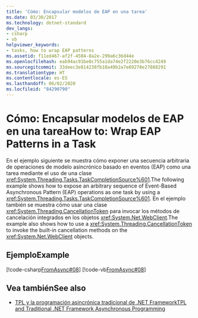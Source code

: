 ```yaml
---
title: 'Cómo: Encapsular modelos de EAP en una tarea'
ms.date: 03/30/2017
ms.technology: dotnet-standard
dev_langs:
- csharp
- vb
helpviewer_keywords:
- tasks, how to wrap EAP patterns
ms.assetid: f11ed467-af2f-4504-8a2e-299a6c36d44e
ms.openlocfilehash: eab94ac91be0c755a1da74e2f2220e3b76cc4249
ms.sourcegitcommit: 33deec3e814238fb18a49b2a7e89278e27888291
ms.translationtype: HT
ms.contentlocale: es-ES
ms.lasthandoff: 06/02/2020
ms.locfileid: "84290790"
---
```

# <a name="how-to-wrap-eap-patterns-in-a-task"></a><span data-ttu-id="adc38-102">Cómo: Encapsular modelos de EAP en una tarea</span><span class="sxs-lookup"><span data-stu-id="adc38-102">How to: Wrap EAP Patterns in a Task</span></span>
<span data-ttu-id="adc38-103">En el ejemplo siguiente se muestra cómo exponer una secuencia arbitraria de operaciones de modelo asincrónico basado en eventos (EAP) como una tarea mediante el uso de una clase <xref:System.Threading.Tasks.TaskCompletionSource%601>.</span><span class="sxs-lookup"><span data-stu-id="adc38-103">The following example shows how to expose an arbitrary sequence of Event-Based Asynchronous Pattern (EAP) operations as one task by using a <xref:System.Threading.Tasks.TaskCompletionSource%601>.</span></span> <span data-ttu-id="adc38-104">En el ejemplo también se muestra cómo usar una clase <xref:System.Threading.CancellationToken> para invocar los métodos de cancelación integrados en los objetos <xref:System.Net.WebClient>.</span><span class="sxs-lookup"><span data-stu-id="adc38-104">The example also shows how to use a <xref:System.Threading.CancellationToken> to invoke the built-in cancellation methods on the <xref:System.Net.WebClient> objects.</span></span>  
  
## <a name="example"></a><span data-ttu-id="adc38-105">Ejemplo</span><span class="sxs-lookup"><span data-stu-id="adc38-105">Example</span></span>  
 [!code-csharp[FromAsync#08](../../../samples/snippets/csharp/VS_Snippets_Misc/fromasync/cs/fromasync.cs#08)]
 [!code-vb[FromAsync#08](../../../samples/snippets/visualbasic/VS_Snippets_Misc/fromasync/vb/module1.vb#08)]  
  
## <a name="see-also"></a><span data-ttu-id="adc38-106">Vea también</span><span class="sxs-lookup"><span data-stu-id="adc38-106">See also</span></span>

- [<span data-ttu-id="adc38-107">TPL y la programación asincrónica tradicional de .NET Framework</span><span class="sxs-lookup"><span data-stu-id="adc38-107">TPL and Traditional .NET Framework Asynchronous Programming</span></span>](tpl-and-traditional-async-programming.md)
